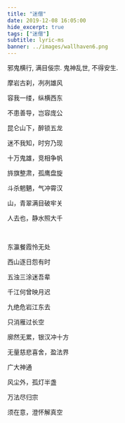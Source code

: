 ```yaml
---
title: "迷僧"
date: 2019-12-08 16:05:00
hide_excerpt: true
tags: ["迷僧"]
subtitle: lyric-ms
banner: ../images/wallhaven6.png
---
```


邪鬼横行, 满目佞宗.
鬼神乱世, 不得安生.

<!-- more -->

摩岩古刹，冽冽雄风

容我一缕，纵横西东

不患善导，岂容庞公

昆仑山下，醉锁五龙

迷不我知，时穷乃现

十万鬼雄，竞相争帆

旍旗整肃，孤鹰盘旋

斗杀魍魉，气冲霄汉

山，青翠满目破牢关

人去也，静水照大千

<br>

东瀛餐霞怜无处

西山逐日怨有时

五浊三涂迷吾辈

千江何曾映月迟

九绝危岩江东去

只消雁过长空

廓然无累，银汉冲十方

无量慈悲喜舍，盈法界

广大神通

风尘外，孤灯半盏

万法尽归宗

须在意，澄怀解真空
